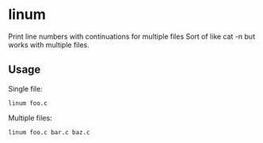 # linum
Print line numbers with continuations for multiple files
Sort of like cat -n but works with multiple files.

## Usage
Single file:

    linum foo.c
Multiple files:   

    linum foo.c bar.c baz.c
